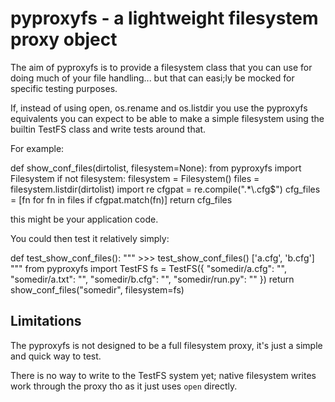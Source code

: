 # pyproxyfs - a lightweight filesystem proxy object

The aim of pyproxyfs is to provide a filesystem class that you can use
for doing much of your file handling... but that can easi;ly be mocked
for specific testing purposes.

If, instead of using open, os.rename and os.listdir you use the
pyproxyfs equivalents you can expect to be able to make a simple
filesystem using the builtin TestFS class and write tests around that.

For example:

def show_conf_files(dirtolist, filesystem=None):
    from pyproxyfs import Filesystem
    if not filesystem:
       filesystem = Filesystem()
    files = filesystem.listdir(dirtolist)
    import re
    cfgpat = re.compile(".*\\.cfg$")
    cfg_files = [fn for fn in files if cfgpat.match(fn)]
    return cfg_files


this might be your application code.

You could then test it relatively simply:

def test_show_conf_files():
    """
    >>> test_show_conf_files()
    ['a.cfg', 'b.cfg']
    """
    from pyproxyfs import TestFS
    fs = TestFS({
        "somedir/a.cfg": "",
        "somedir/a.txt": "",
        "somedir/b.cfg": "",
        "somedir/run.py": ""
        })
    return show_conf_files("somedir", filesystem=fs)


## Limitations

The pyproxyfs is not designed to be a full filesystem proxy, it's just
a simple and quick way to test.

There is no way to write to the TestFS system yet; native filesystem
writes work through the proxy tho as it just uses `open` directly.
